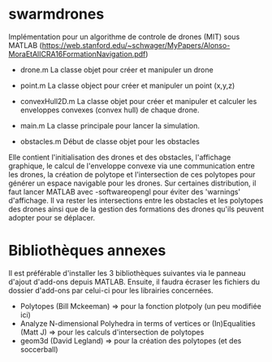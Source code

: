# swarmdrones
Implémentation pour un algorithme de controle de drones (MIT) sous MATLAB
(https://web.stanford.edu/~schwager/MyPapers/Alonso-MoraEtAlICRA16FormationNavigation.pdf)

- drone.m
La classe objet pour créer et manipuler un drone

- point.m
La classe object pour créer et manipuler un point (x,y,z)

- convexHull2D.m
La classe objet pour créer et manipuler et calculer les enveloppes convexes (convex hull) de chaque drone.

- main.m
La classe principale pour lancer la simulation.

- obstacles.m
Début de classe objet pour les obstacles

Elle contient l'initialisation des drones et des obstacles, l'affichage graphique, le calcul de l'enveloppe convexe via une communication entre les drones, la création de polytope et l'intersection de ces polytopes pour générer un espace navigable pour les drones.
Sur certaines distribution, il faut lancer MATLAB avec -softwareopengl pour éviter des 'warnings' d'affichage.
Il va rester les intersections entre les obstacles et les polytopes des drones ainsi que de la gestion des formations des drones qu'ils peuvent adopter pour se déplacer.

# Bibliothèques annexes
Il est préférable d'installer les 3 bibliothèques suivantes via le panneau d'ajout d'add-ons depuis MATLAB. Ensuite, il faudra écraser les fichiers du dossier d'add-ons par celui-ci pour les librairies concernées.
- Polytopes (Bill Mckeeman) => pour la fonction plotpoly (un peu modifiée ici)
- Analyze N-dimensional Polyhedra in terms of vertices or (In)Equalities (Matt J) => pour les calculs d'intersection de polytopes
- geom3d (David Legland) => pour la création des polytopes (et des soccerball)

